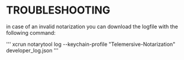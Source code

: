 # TROUBLESHOOTING 

in case of an invalid notarization you can download the logfile with the following command:

'''
xcrun notarytool log <id> --keychain-profile "Telemersive-Notarization" developer_log.json
'''
